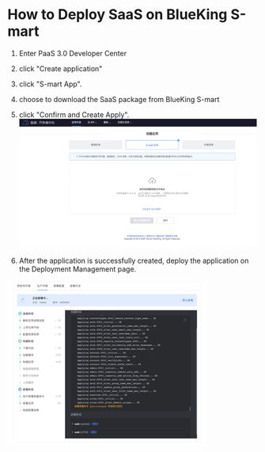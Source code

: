  # How to Deploy SaaS on BlueKing S-mart 

 1. Enter PaaS 3.0 Developer Center 

 2. click "Create application"

 3. click "S-mart App". 

 4. choose to download the SaaS package from BlueKing S-mart 

 5. click "Confirm and Create Apply". 
 ![-w2020](../../assets/paas3/saas_create.png) 

 6. After the application is successfully created, deploy the application on the Deployment Management page. 

 ![-w2020](../../assets/paas3/saas_deploy.png) 